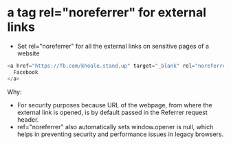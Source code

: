 # a tag rel="noreferrer" for external links

- Set rel="noreferrer" for all the external links on sensitive pages of a website

```javascript
<a href="https://fb.com/khoale.stand.up" target="_blank" rel="noreferrer">
  Facebook
</a>
```

Why:

- For security purposes because URL of the webpage, from where the external link is opened, is by default passed in the Referrer request header.
- ref="noreferrer" also automatically sets window.opener is null, which helps in preventing security and performance issues in legacy browsers.
